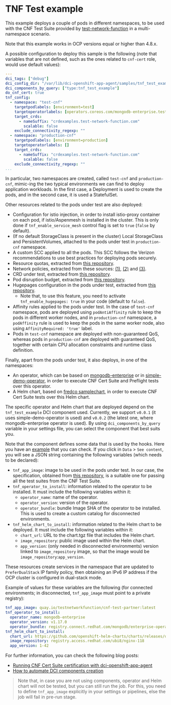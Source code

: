# TNF Test example

This example deploys a couple of pods in different namespaces, to be used with the CNF Test Suite provided by [test-network-function](https://github.com/test-network-function/cnf-certification-test) in a multi-namespace scenario.

Note that this example works in OCP versions equal or higher than 4.8.x.

A possible configuration to deploy this sample is the following (note that variables that are not defined, such as the ones related to `cnf-cert` role, would use default values):

```yaml
---
dci_tags: ["debug"]
dci_config_dir: "/var/lib/dci-openshift-app-agent/samples/tnf_test_example"
dci_components_by_query: ["type:tnf_test_example"]
do_cnf_cert: true
tnf_config:
  - namespace: "test-cnf"
    targetpodlabels: [environment=test]
    targetoperatorlabels: [operators.coreos.com/mongodb-enterprise.test-cnf=]
    target_crds:
      - nameSuffix: "crdexamples.test-network-function.com"
        scalable: false
    exclude_connectivity_regexp: ""
  - namespace: "production-cnf"
    targetpodlabels: [environment=production]
    targetoperatorlabels: []
    target_crds:
      - nameSuffix: "crdexamples.test-network-function.com"
        scalable: false
    exclude_connectivity_regexp: ""
...
```

In particular, two namespaces are created, called `test-cnf` and `production-cnf`, mimic-ing the two typical environments we can find to deploy application workloads. In the first case, a Deployment is used to create the pods, and in the second case, it is used a StatefulSet.

Other resources related to the pods under test are also deployed:

- Configuration for istio injection, in order to install istio-proxy container on each pod, if istio/Aspenmesh is installed in the cluster. This is only done if `tnf_enable_service_mesh` control flag is set to `true` (`false` by default).
- (If no default StorageClass is present in the cluster) Local StorageClass and PersistentVolumes, attached to the pods under test in `production-cnf` namespace.
- A custom SCC applied to all the pods. This SCC follows the Verizon recommendations to use best practices for deploying pods securely.
- Resource quotas, extracted from [this repository](https://github.com/test-network-function/cnf-certification-test-partner/blob/main/test-target/resource-quota.yaml).
- Network policies, extracted from these sources: [(1)](https://github.com/test-network-function/cnf-certification-test-partner/blob/main/test-target/ingress-deny-all-np.yaml), [(2)](https://github.com/test-network-function/cnf-certification-test-partner/blob/main/test-target/egress-deny-all-np.yaml) and [(3)](https://github.com/test-network-function/cnf-certification-test-partner/blob/main/test-target/pod-to-pod-np.yaml).
- CRD under test, extracted from [this repository](https://github.com/test-network-function/cnf-certification-test-partner/blob/main/test-target/local-crd-under-test.yaml).
- Pod disruption budget, extracted from [this repository](https://github.com/test-network-function/cnf-certification-test-partner/blob/main/test-target/pod-disruption-budget.yaml).
- Hugepages configuration in the pods under test, extracted from [this repository](https://github.com/test-network-function/cnf-certification-test-partner/tree/main/examples/platform).
  - Note that, to use this feature, you need to activate `tnf_enable_hugepages: true` in your code (default to `false`).
- Affinity rules applied to the pods under test. In the case of `test-cnf` namespace, pods are deployed using `podAntiAffinity` rule to keep the pods in different worker nodes, and in `production-cnf` namespace, a `podAffinity` rule is used to keep the pods in the same worker node, also using `AffinityRequired: 'true'` label.
- Pods in `test-cnf` namespace are deployed with non-guaranteed QoS, whereas pods in `production-cnf` are deployed with guaranteed QoS, together with certain CPU allocation constraints and runtime class definition.

Finally, apart from the pods under test, it also deploys, in one of the namespaces:

- An operator, which can be based on [mongodb-enterprise](https://catalog.redhat.com/software/operators/detail/5e9872923f398525a0ceafba) or in [simple-demo-operator](https://github.com/redhat-openshift-ecosystem/certified-operators/tree/main/operators/simple-demo-operator), in order to execute CNF Cert Suite and Preflight tests over this operator.
- A Helm chart, based on [fredco samplechart](https://github.com/openshift-helm-charts/charts/tree/main/charts/partners/fredco/samplechart/0.1.3), in order to execute CNF Cert Suite tests over this Helm chart.

The specific operator and Helm chart that are deployed depend on the `tnf_test_example` DCI component used. Currently, we support `v0.0.1` (it uses simple-demo-operator is used) and `v0.0.2` (the latest one, where mongodb-enterprise operator is used). By using `dci_components_by_query` variable in your settings file, you can select the component that best suits you.

Note that the component defines some data that is used by the hooks. Here you have an [example](https://www.distributed-ci.io/topics/818491de-8ee6-4ae8-a9bc-2d2ce62ef71c/components/95d2c742-d3a3-4bb5-8b8c-7a9a3243eec7) that you can check. If you click in `Data` > `See content`, you will see a JSON string containing the following variables (which needs to be declared):

* `tnf_app_image`: image to be used in the pods under test. In our case, the specification, obtained from [this repository](https://github.com/test-network-function/cnf-certification-test-partner), is a suitable one for passing all the test suites from the CNF Test Suite.
* `tnf_operator_to_install`: information related to the operator to be installed. It must include the following variables within it:
  * `operator_name`: name of the operator.
  * `operator_version`: version of the operator.
  * `operator_bundle`: bundle Image SHA of the operator to be installed. This is used to create a custom catalog for disconnected environments.
* `tnf_helm_chart_to_install`: information related to the Helm chart to be deployed. It must include the following variables within it:
  * `chart_url`: URL to the chart.tgz file that includes the Helm chart.
  * `image_repository`: public image used within the Helm chart.
  * `app_version`: (only needed in disconnected environments) version linked to `image_repository` image, so that the image would be `image_repository`:`app_version`.

These resources create services in the namespace that are updated to `PreferDualStack` IP family policy, then obtaining an IPv6 IP address if the OCP cluster is configured in dual-stack mode.

Example of values for these variables are the following (for connected environments; in disconnected, `tnf_app_image` must point to a private registry):

```yaml
tnf_app_image: quay.io/testnetworkfunction/cnf-test-partner:latest
tnf_operator_to_install:
  operator_name: mongodb-enterprise
  operator_version: v1.17.0
  operator_bundle: registry.connect.redhat.com/mongodb/enterprise-operator-bundle@sha256:f2127ed11f4fb714f5c35f0cc4561da00181ffb5edb098556df598d3a5a6a691
tnf_helm_chart_to_install:
  chart_url: https://github.com/openshift-helm-charts/charts/releases/download/fredco-samplechart-0.1.3/fredco-samplechart-0.1.3.tgz
  image_repository: registry.access.redhat.com/ubi8/nginx-118
  app_version: 1-42
```

For further information, you can check the following blog posts:

- [Running CNF Cert Suite certification with dci-openshift-app-agent](https://blog.distributed-ci.io/cnf-cert-suite-with-dci-openshift-app-agent.html)
- [How to automate DCI components creation](https://blog.distributed-ci.io/automate-dci-components.html)

> Note that, in case you are not using components, operator and Helm chart will not be tested, but you can still run the job. For this, you need to define `tnf_app_image` explicitly in your settings or pipelines, else the job will fail in pre-run stage.
